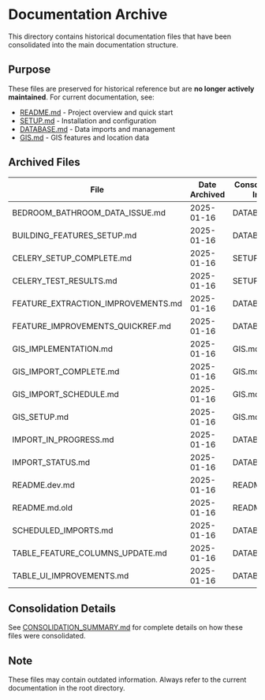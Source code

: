 # Documentation Archive

This directory contains historical documentation files that have been consolidated into the main documentation structure.

## Purpose

These files are preserved for historical reference but are **no longer actively maintained**. For current documentation, see:

- [README.md](../../README.md) - Project overview and quick start
- [SETUP.md](../../SETUP.md) - Installation and configuration
- [DATABASE.md](../../DATABASE.md) - Data imports and management
- [GIS.md](../../GIS.md) - GIS features and location data

## Archived Files

| File | Date Archived | Consolidated Into |
|------|---------------|-------------------|
| BEDROOM_BATHROOM_DATA_ISSUE.md | 2025-01-16 | DATABASE.md |
| BUILDING_FEATURES_SETUP.md | 2025-01-16 | DATABASE.md |
| CELERY_SETUP_COMPLETE.md | 2025-01-16 | SETUP.md |
| CELERY_TEST_RESULTS.md | 2025-01-16 | SETUP.md |
| FEATURE_EXTRACTION_IMPROVEMENTS.md | 2025-01-16 | DATABASE.md |
| FEATURE_IMPROVEMENTS_QUICKREF.md | 2025-01-16 | DATABASE.md |
| GIS_IMPLEMENTATION.md | 2025-01-16 | GIS.md |
| GIS_IMPORT_COMPLETE.md | 2025-01-16 | GIS.md |
| GIS_IMPORT_SCHEDULE.md | 2025-01-16 | GIS.md |
| GIS_SETUP.md | 2025-01-16 | GIS.md |
| IMPORT_IN_PROGRESS.md | 2025-01-16 | DATABASE.md |
| IMPORT_STATUS.md | 2025-01-16 | DATABASE.md |
| README.dev.md | 2025-01-16 | README.md |
| README.md.old | 2025-01-16 | README.md |
| SCHEDULED_IMPORTS.md | 2025-01-16 | DATABASE.md |
| TABLE_FEATURE_COLUMNS_UPDATE.md | 2025-01-16 | DATABASE.md |
| TABLE_UI_IMPROVEMENTS.md | 2025-01-16 | DATABASE.md |

## Consolidation Details

See [CONSOLIDATION_SUMMARY.md](../CONSOLIDATION_SUMMARY.md) for complete details on how these files were consolidated.

## Note

These files may contain outdated information. Always refer to the current documentation in the root directory.
